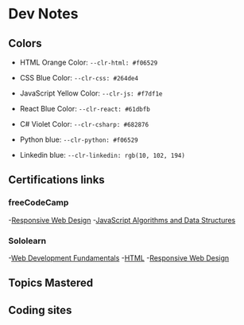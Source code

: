 # Dev Notes

## Colors

- HTML Orange Color: `--clr-html: #f06529`
- CSS Blue Color: `--clr-css: #264de4`
- JavaScript Yellow Color: `--clr-js: #f7df1e`
- React Blue Color: `--clr-react: #61dbfb`
- C# Violet Color: `--clr-csharp: #682876`
- Python blue: `--clr-python: #f06529`

- Linkedin blue: `--clr-linkedin: rgb(10, 102, 194)`

## Certifications links

### freeCodeCamp

-[Responsive Web Design](https://www.freecodecamp.org/certification/rixcrafts/responsive-web-design)
-[JavaScript Algorithms and Data Structures](https://www.freecodecamp.org/certification/rixcrafts/javascript-algorithms-and-data-structures)

### Sololearn

-[Web Development Fundamentals](https://www.sololearn.com/certificates/CT-5W0ONZ24)
-[HTML](https://www.sololearn.com/certificates/CT-RPVH6JCC)
-[Responsive Web Design](https://www.sololearn.com/certificates/CT-DLUFVRR0)

## Topics Mastered

## Coding sites